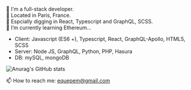 
🙋‍ I'm a full-stack developer.  
📍 Located in Paris, France.  
💛 Espcially digging in React, Typescript and GraphQL, SCSS.
\
🌱 I’m currently learning Ethereum...      


 
* Client: Javascript (ES6 +), Typescript, React, GraphQL-Apollo, HTML5, SCSS
* Server: Node JS, GraphQL, Python, PHP, Hasura
* DB: mySQL, mongoDB


![Anurag's GitHub stats](https://github-readme-stats.vercel.app/api?username=SumiSeo&show_icons=true&theme=cobalt)


📫 How to reach me: equepem@gmail.com

<!--
**SumiSeo/SumiSeo** is a ✨ _special_ ✨ repository because its `README.md` (this file) appears on your GitHub profile.

Here are some ideas to get you started:

- 🔭 I’m currently working on ...
- 🌱 I’m currently learning ...
- 👯 I’m looking to collaborate on ...
- 🤔 I’m looking for help with ...
- 💬 Ask me about ...
- 📫 How to reach me: ...
- 😄 Pronouns: ...
- ⚡ Fun fact: ...
-->
